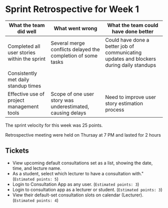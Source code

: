 # Sprint Retrospective for Week 1

| What the team did well | What went wrong | What the team could have done better |
| --- | --- | --- |
| Completed all user stories within the sprint | Several merge conflicts delayed the completion of some tasks | Could have done a better job of communicating updates and blockers during daily standups |
| Consistently met daily standup times | | |
| Effective use of project management tools | Scope of one user story was underestimated, causing delays | Need to improve user story estimation process |

The sprint velocity for this week was 25 points.

Retrospective meeting were held on Thursay at 7 PM and lasted for 2 hours

## Tickets

- View upcoming default consultations set as a list, showing the date, time, and lecture name. 
- As a student, select which lecturer to have a consultation with." (`Estimated points: 5`)
- Login to Consultation App as any user. (`Estimated points: 3`)
- Login to consultation app as a lecturer or student. (`Estimated points: 3`)
- View their default-set consultation slots on calendar (Lecturer). (`Estimated points: 4`)

